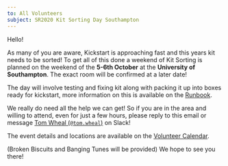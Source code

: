 ```yaml
---
to: All Volunteers
subject: SR2020 Kit Sorting Day Southampton
---
```


Hello!

As many of you are aware, Kickstart is approaching fast and this years kit needs to be sorted! To get all of this done a weekend of Kit Sorting is planned on the weekend of the **5-6th October** at the **University of Southampton**. The exact room will be confirmed at a later date!

The day will involve testing and fixing kit along with packing it up into boxes ready for kickstart, more information on this is available on the [Runbook](https://srobo.github.io/runbook/kit/hardware/kit-collation/).

We really do need all the help we can get! So if you are in the area and willing to attend, even for just a few hours, please reply to this email or message [Tom Wheal (`@tom.wheal`)](https://studentrobotics.slack.com/messages/kit-dev) on Slack! 

The event details and locations are available on the [Volunteer Calendar](https://calendar.google.com/calendar/embed?src=studentrobotics.org_oqdjasvpps8smo0d5nte417rak%40group.calendar.google.com&ctz=Europe%2FLondon).

(Broken Biscuits and Banging Tunes will be provided)
We hope to see you there!
